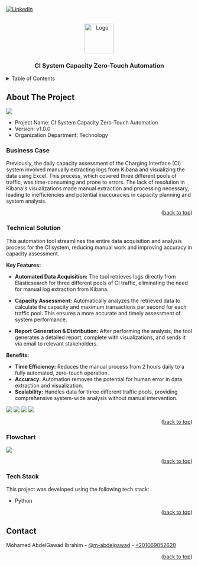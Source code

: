 <a name="readme-top"></a>

[![LinkedIn][linkedin-shield]][linkedin-url]



<!-- PROJECT LOGO -->
<br />
<div align="center">
  <img src="readme_files/logo.png" alt="Logo" width="80">
  <h3 align="center">CI System Capacity Zero-Touch Automation</h3>
</div>



<!-- TABLE OF CONTENTS -->
<details>
  <summary>Table of Contents</summary>
  <ol>
    <li>
      <a href="#about-the-project">About The Project</a>
      <ul>
        <li><a href="#business-case">Business Case</a></li>
        <li><a href="#technical-solution">Technical Solution</a></li
        <li><a href="#flowchart">Flowchart</a></li>
        <li><a href="#tech-stack">Tech Stack</a></li>
      </ul>
    </li>
    <li><a href="#contact">Contact</a></li>
  </ol>
</details>


<!-- ABOUT THE PROJECT -->
## About The Project

<img src="readme_files/cover.jpg">

* Project Name: CI System Capacity Zero-Touch Automation
* Version: v1.0.0
* Organization Department: Technology


### Business Case

Previously, the daily capacity assessment of the Charging Interface (CI) system involved manually extracting logs from Kibana and visualizing the data using Excel. This process, which covered three different pools of traffic, was time-consuming and prone to errors. The lack of resolution in Kibana's visualizations made manual extraction and processing necessary, leading to inefficiencies and potential inaccuracies in capacity planning and system analysis.

<p align="right">(<a href="#readme-top">back to top</a>)</p>


### Technical Solution

This automation tool streamlines the entire data acquisition and analysis process for the CI system, reducing manual work and improving accuracy in capacity assessment.

**Key Features:**

* **Automated Data Acquisition:** The tool retrieves logs directly from Elasticsearch for three different pools of CI traffic, eliminating the need for manual log extraction from Kibana.

* **Capacity Assessment:** Automatically analyzes the retrieved data to calculate the capacity and maximum transactions per second for each traffic pool. This ensures a more accurate and timely assessment of system performance.

* **Report Generation & Distribution:** After performing the analysis, the tool generates a detailed report, complete with visualizations, and sends it via email to relevant stakeholders.

**Benefits:**

* **Time Efficiency:** Reduces the manual process from 2 hours daily to a fully automated, zero-touch operation.
* **Accuracy:** Automation removes the potential for human error in data extraction and visualization.
* **Scalability:** Handles data for three different traffic pools, providing comprehensive system-wide analysis without manual intervention.

<img src="readme_files/cover.jpg">
<img src="readme_files/default_pool_line-graph.png">
<img src="readme_files/gpp_line-graph.png">
<img src="readme_files/pe_line-graph.png">

<p align="right">(<a href="#readme-top">back to top</a>)</p>

### Flowchart

<img src="readme_files/flowchart.jpg">

<p align="right">(<a href="#readme-top">back to top</a>)</p>

### Tech Stack

This project was developed using the following tech stack:

* Python

<p align="right">(<a href="#readme-top">back to top</a>)</p>


<!-- CONTACT -->
## Contact

Mohamed AbdelGawad Ibrahim - [@m-abdelgawad](https://www.linkedin.com/in/m-abdelgawad/) - <a href="tel:+201069052620">+201069052620</a>

<p align="right">(<a href="#readme-top">back to top</a>)</p>


<!-- MARKDOWN LINKS & IMAGES -->
<!-- https://www.markdownguide.org/basic-syntax/#reference-style-links -->
[linkedin-shield]: https://img.shields.io/badge/-LinkedIn-black.svg?style=for-the-badge&logo=linkedin&colorB=555
[linkedin-url]: https://www.linkedin.com/in/m-abdelgawad/

